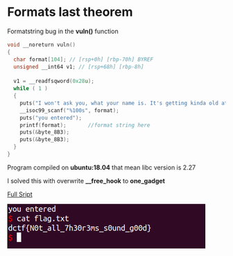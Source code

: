 # Formats last theorem

Formatstring bug in the **vuln()** function

```c
void __noreturn vuln()
{
  char format[104]; // [rsp+0h] [rbp-70h] BYREF
  unsigned __int64 v1; // [rsp+68h] [rbp-8h]

  v1 = __readfsqword(0x28u);
  while ( 1 )
  {
    puts("I won't ask you, what your name is. It's getting kinda old at this point");
    __isoc99_scanf("%100s", format);
    puts("you entered");
    printf(format);       //format string here
    puts(&byte_8B3);
    puts(&byte_8B3);
  }
}
```
Program compiled on **ubuntu:18.04** that mean libc version is 2.27

I solved this with overwrite **__free_hook** to **one_gadget**


[Full Sript](https://github.com/L29/Binary-Writeup/blob/main/dCTF/Formats%20last%20theorem/exploit.py)

![Flag](format.png)
